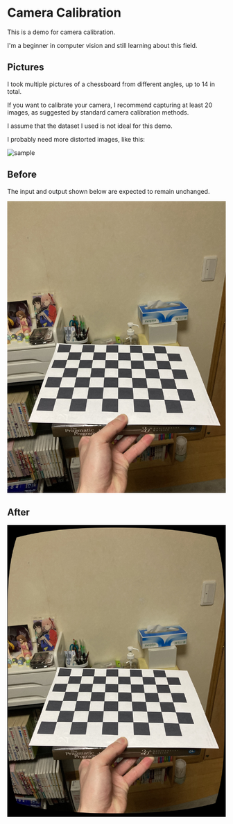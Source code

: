 # Camera Calibration

This is a demo for camera calibration.

I'm a beginner in computer vision and still learning about this field.

## Pictures

I took multiple pictures of a chessboard from different angles, up to 14 in total.

If you want to calibrate your camera, I recommend capturing at least 20 images, as suggested by standard camera calibration methods.

I assume that the dataset I used is not ideal for this demo.

I probably need more distorted images, like this:

![sample](https://github.com/user-attachments/assets/91944157-fed6-4ba1-930a-6deeb632c476)

## Before

The input and output shown below are expected to remain unchanged.

![補正前](./img/calib4.jpeg)

## After

![補正後](./out/result.jpeg)
